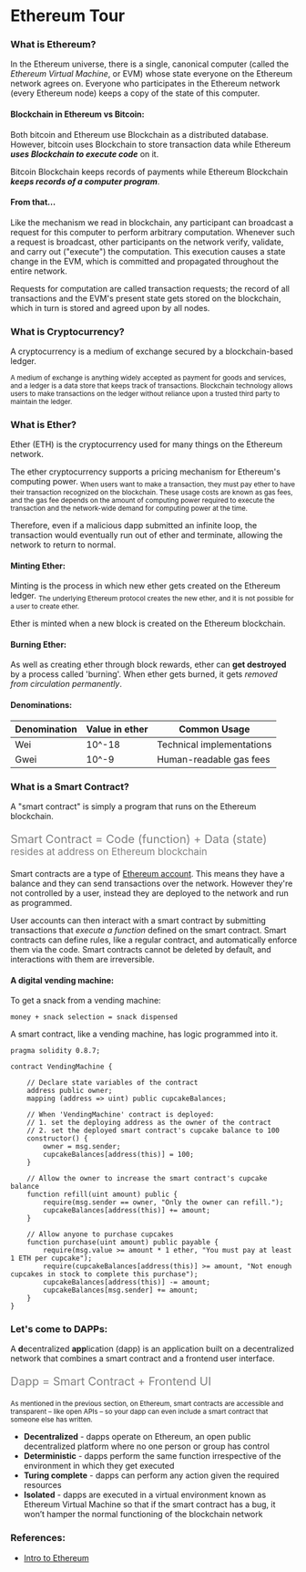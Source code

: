 # Ethereum Tour

### What is Ethereum?

In the Ethereum universe, there is a single, canonical computer (called the *Ethereum Virtual Machine*, or EVM) whose state everyone on the Ethereum network agrees on. 
Everyone who participates in the Ethereum network (every Ethereum node) keeps a copy of the state of this computer.

#### Blockchain in Ethereum vs Bitcoin:

Both bitcoin and Ethereum use Blockchain as a distributed database.
However, bitcoin uses Blockchain to store transaction data while Ethereum ***uses Blockchain to execute code*** on it. 

Bitcoin Blockchain keeps records of payments while Ethereum Blockchain ***keeps records of a computer program***.

#### From that...

Like the mechanism we read in blockchain, any participant can broadcast a request for this computer to perform arbitrary computation. Whenever such a request is broadcast, other participants on the network verify, validate, and carry out ("execute") the computation. This execution causes a state change in the EVM, which is committed and propagated throughout the entire network.

Requests for computation are called transaction requests; the record of all transactions and the EVM's present state gets stored on the blockchain, which in turn is stored and agreed upon by all nodes.

### What is Cryptocurrency?

A cryptocurrency is a medium of exchange secured by a blockchain-based ledger.

<sub>A medium of exchange is anything widely accepted as payment for goods and services, and a ledger is a data store that keeps track of transactions. Blockchain technology allows users to make transactions on the ledger without reliance upon a trusted third party to maintain the ledger.</sub>

### What is Ether?

Ether (ETH) is the cryptocurrency used for many things on the Ethereum network.

The ether cryptocurrency supports a pricing mechanism for Ethereum's computing power. 
<sub> When users want to make a transaction, they must pay ether to have their transaction recognized on the blockchain. These usage costs are known as gas fees, and the gas fee depends on the amount of computing power required to execute the transaction and the network-wide demand for computing power at the time.</sub>

Therefore, even if a malicious dapp submitted an infinite loop, the transaction would eventually run out of ether and terminate, allowing the network to return to normal.

#### Minting Ether:

Minting is the process in which new ether gets created on the Ethereum ledger.
<sub>The underlying Ethereum protocol creates the new ether, and it is not possible for a user to create ether.</sub>

Ether is minted when a new block is created on the Ethereum blockchain.

#### Burning Ether:

As well as creating ether through block rewards, ether can **get destroyed** by a process called 'burning'. When ether gets burned, it gets *removed from circulation permanently*.

#### Denominations:

| Denomination | Value in ether | Common Usage              |
|--------------|----------------|---------------------------|
| Wei          | 10^-18         | Technical implementations |
| Gwei         | 10^-9          | Human-readable gas fees   |

### What is a Smart Contract?

A "smart contract" is simply a program that runs on the Ethereum blockchain.
 
<p style="font-size: 20px; color: gray">Smart Contract = Code (function) + Data (state)
<span style="font-size: 17px; color: gray">resides at address on Ethereum blockchain</span></p>

Smart contracts are a type of <ins>Ethereum account</ins>. This means they have a balance and they can send transactions over the network. 
However they're not controlled by a user, instead they are deployed to the network and run as programmed.

User accounts can then interact with a smart contract by submitting transactions that *execute a function* defined on the smart contract. 
Smart contracts can define rules, like a regular contract, and automatically enforce them via the code. Smart contracts cannot be deleted by default, and interactions with them are irreversible.

#### A digital vending machine:

To get a snack from a vending machine:

```solidity
money + snack selection = snack dispensed
```

A smart contract, like a vending machine, has logic programmed into it.

```solidity
pragma solidity 0.8.7;

contract VendingMachine {

    // Declare state variables of the contract
    address public owner;
    mapping (address => uint) public cupcakeBalances;

    // When 'VendingMachine' contract is deployed:
    // 1. set the deploying address as the owner of the contract
    // 2. set the deployed smart contract's cupcake balance to 100
    constructor() {
        owner = msg.sender;
        cupcakeBalances[address(this)] = 100;
    }

    // Allow the owner to increase the smart contract's cupcake balance
    function refill(uint amount) public {
        require(msg.sender == owner, "Only the owner can refill.");
        cupcakeBalances[address(this)] += amount;
    }

    // Allow anyone to purchase cupcakes
    function purchase(uint amount) public payable {
        require(msg.value >= amount * 1 ether, "You must pay at least 1 ETH per cupcake");
        require(cupcakeBalances[address(this)] >= amount, "Not enough cupcakes in stock to complete this purchase");
        cupcakeBalances[address(this)] -= amount;
        cupcakeBalances[msg.sender] += amount;
    }
}
```

### Let's come to DAPPs:

A **d**ecentralized **app**lication (dapp) is an application built on a decentralized network that combines a smart contract and a frontend user interface. 

<p style="font-size: 20px; color: gray">Dapp = Smart Contract + Frontend UI

<sub>As mentioned in the previous section, on Ethereum, smart contracts are accessible and transparent – like open APIs – so your dapp can even include a smart contract that someone else has written.</sub>

- **Decentralized** - dapps operate on Ethereum, an open public decentralized platform where no one person or group has control
- **Deterministic** - dapps perform the same function irrespective of the environment in which they get executed
- **Turing complete** - dapps can perform any action given the required resources
- **Isolated** - dapps are executed in a virtual environment known as Ethereum Virtual Machine so that if the smart contract has a bug, it won’t hamper the normal functioning of the blockchain network


### References:
- [Intro to Ethereum](https://ethereum.org/en/developers/docs/intro-to-ethereum/)